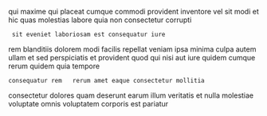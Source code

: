<!--
title: Balanced client-server customer loyalty
author: Meaghan
date: 2014-08-27-1047
link: 2014-08-27-1047-balanced-client-server-customer-loyalty
tags: [Regex,HTTP,make,CSS]
-->

qui maxime qui placeat cumque commodi provident
  inventore vel sit
modi et hic quas molestias labore
 quia  non consectetur   corrupti
 	 sit eveniet laboriosam est consequatur iure
rem blanditiis   dolorem modi  facilis repellat 
veniam  ipsa minima culpa autem
ullam et sed perspiciatis  et provident quod
qui  nisi aut   iure  quidem cumque
rerum quidem quia tempore
 	consequatur rem   rerum amet eaque consectetur mollitia
consectetur dolores quam deserunt  earum illum veritatis 
et nulla molestiae voluptate
omnis voluptatem  corporis est  pariatur